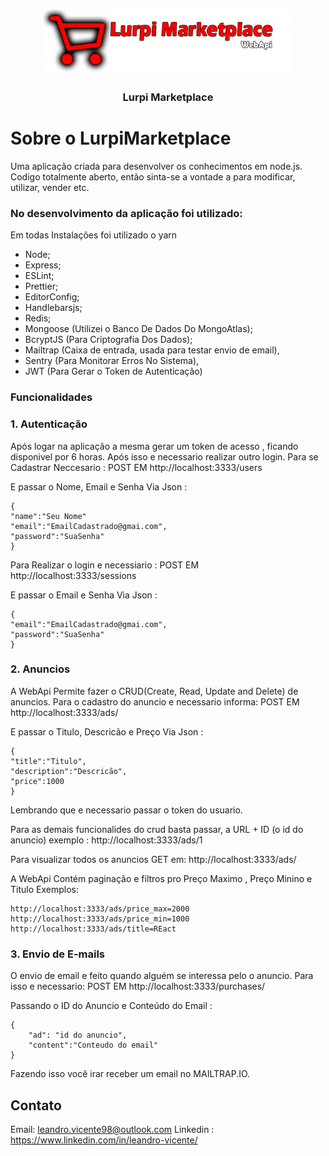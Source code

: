 <h1 align="center">
  <img  src="https://raw.githubusercontent.com/leandrovicente/LurpiMarketplace/master/src/app/img/logo.png" width="400px" />
</h1>

<h3 align="center">
Lurpi Marketplace</h3>



# Sobre o LurpiMarketplace

Uma aplicação criada para desenvolver os conhecimentos em node.js.
Codigo totalmente aberto, então sinta-se a vontade a para modificar, utilizar, vender etc.


### **No desenvolvimento da aplicação foi utilizado:**
Em todas Instalações foi utilizado o yarn
-  Node; 
- Express;
- ESLint;
- Prettier;
- EditorConfig;
- Handlebarsjs;
-  Redis;
- Mongoose (Utilizei o Banco De Dados Do MongoAtlas);
- BcryptJS (Para Criptografia Dos Dados);
- Mailtrap (Caixa de entrada, usada para testar envio de email),
- Sentry (Para Monitorar Erros No Sistema),
- JWT (Para Gerar o Token de Autenticação)


### **Funcionalidades**

### **1. Autenticação**
Após logar na aplicação a mesma gerar um token de acesso , ficando disponivel por 6 horas.
Após isso e necessario realizar outro login.
Para se Cadastrar Neccesario :
POST EM http://localhost:3333/users

E passar o Nome, Email e Senha Via Json :

	{
	"name":"Seu Nome"
	"email":"EmailCadastrado@gmai.com",
	"password":"SuaSenha"
	}


Para Realizar o login e necessiario :
POST EM http://localhost:3333/sessions

E passar o Email e Senha Via Json :

	{
	"email":"EmailCadastrado@gmai.com",
	"password":"SuaSenha"
	}


### **2. Anuncios**

A WebApi Permite fazer o CRUD(Create, Read, Update and Delete) de anuncios.
Para o cadastro do anuncio e necessario informa: 
POST EM http://localhost:3333/ads/

E passar o Titulo, Descricão e Preço Via Json :

	{
	"title":"Titulo",
	"description":"Descricão",
	"price":1000
	}


Lembrando que e necessario passar o token do usuario.

Para as demais funcionalides do crud basta passar, a URL + ID (o id do anuncio)
exemplo : http://localhost:3333/ads/1

Para visualizar todos os anuncios GET em: http://localhost:3333/ads/ 


A WebApi Contém paginação e filtros pro Preço Maximo , Preço Minino e Titulo
Exemplos:

	http://localhost:3333/ads/price_max=2000
	http://localhost:3333/ads/price_min=1000
	http://localhost:3333/ads/title=REact


### **3. Envio de E-mails**
O envio de email e feito quando alguém se interessa pelo o anuncio.
Para isso e necessario:
POST EM http://localhost:3333/purchases/

Passando o ID do Anuncio e Conteúdo do Email :

	{
        "ad": "id do anuncio",
	    "content":"Conteudo do email"
	}

Fazendo isso você irar receber um email no MAILTRAP.IO.


## Contato
Email: leandro.vicente98@outlook.com
Linkedin : https://www.linkedin.com/in/leandro-vicente/


